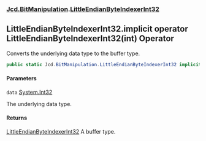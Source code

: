 ### [Jcd.BitManipulation](Jcd.BitManipulation.md 'Jcd.BitManipulation').[LittleEndianByteIndexerInt32](Jcd.BitManipulation.LittleEndianByteIndexerInt32.md 'Jcd.BitManipulation.LittleEndianByteIndexerInt32')

## LittleEndianByteIndexerInt32.implicit operator LittleEndianByteIndexerInt32(int) Operator

Converts the underlying data type to the buffer type.

```csharp
public static Jcd.BitManipulation.LittleEndianByteIndexerInt32 implicit operator LittleEndianByteIndexerInt32(int data);
```

#### Parameters

<a name='Jcd.BitManipulation.LittleEndianByteIndexerInt32.op_ImplicitJcd.BitManipulation.LittleEndianByteIndexerInt32(int).data'></a>

`data` [System.Int32](https://docs.microsoft.com/en-us/dotnet/api/System.Int32 'System.Int32')

The underlying data type.

#### Returns

[LittleEndianByteIndexerInt32](Jcd.BitManipulation.LittleEndianByteIndexerInt32.md 'Jcd.BitManipulation.LittleEndianByteIndexerInt32')
A buffer type.